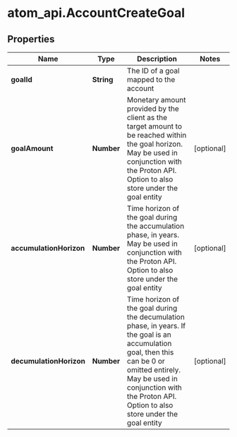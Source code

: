 # atom_api.AccountCreateGoal

## Properties
Name | Type | Description | Notes
------------ | ------------- | ------------- | -------------
**goalId** | **String** | The ID of a goal mapped to the account | 
**goalAmount** | **Number** | Monetary amount provided by the client as the target amount to be reached within the goal horizon. May be used in conjunction with the Proton API. Option to also store under the goal entity | [optional] 
**accumulationHorizon** | **Number** | Time horizon of the goal during the accumulation phase, in years. May be used in conjunction with the Proton API. Option to also store under the goal entity | [optional] 
**decumulationHorizon** | **Number** | Time horizon of the goal during the decumulation phase, in years. If the goal is an accumulation goal, then this can be 0 or omitted entirely. May be used in conjunction with the Proton API. Option to also store under the goal entity | [optional] 


